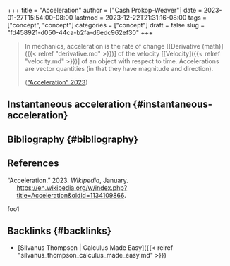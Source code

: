 +++
title = "Acceleration"
author = ["Cash Prokop-Weaver"]
date = 2023-01-27T15:54:00-08:00
lastmod = 2023-12-22T21:31:16-08:00
tags = ["concept", "concept"]
categories = ["concept"]
draft = false
slug = "fd458921-d050-44ca-b2fa-d6edc962ef30"
+++

> In mechanics, acceleration is the rate of change [[Derivative (math)]({{< relref "derivative.md" >}})] of the velocity [[Velocity]({{< relref "velocity.md" >}})] of an object with respect to time. Accelerations are vector quantities (in that they have magnitude and direction).
>
> (<a href="#citeproc_bib_item_1">“Acceleration” 2023</a>)


## Instantaneous acceleration {#instantaneous-acceleration}


## Bibliography {#bibliography}

## References

<style>.csl-entry{text-indent: -1.5em; margin-left: 1.5em;}</style><div class="csl-bib-body">
  <div class="csl-entry"><a id="citeproc_bib_item_1"></a>“Acceleration.” 2023. <i>Wikipedia</i>, January. <a href="https://en.wikipedia.org/w/index.php?title=Acceleration&oldid=1134109866">https://en.wikipedia.org/w/index.php?title=Acceleration&#38;oldid=1134109866</a>.</div>
</div>

foo1


## Backlinks {#backlinks}

-   [Silvanus Thompson | Calculus Made Easy]({{< relref "silvanus_thompson_calculus_made_easy.md" >}})
